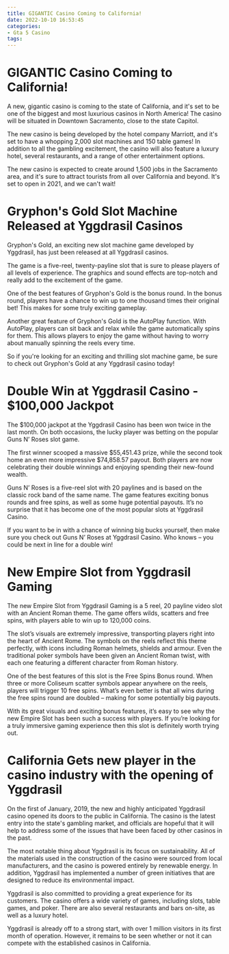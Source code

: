 ```yaml
---
title: GIGANTIC Casino Coming to California!
date: 2022-10-10 16:53:45
categories:
- Gta 5 Casino
tags:
---
```



#  GIGANTIC Casino Coming to California!

A new, gigantic casino is coming to the state of California, and it's set to be one of the biggest and most luxurious casinos in North America! The casino will be situated in Downtown Sacramento, close to the state Capitol.

The new casino is being developed by the hotel company Marriott, and it's set to have a whopping 2,000 slot machines and 150 table games! In addition to all the gambling excitement, the casino will also feature a luxury hotel, several restaurants, and a range of other entertainment options.

The new casino is expected to create around 1,500 jobs in the Sacramento area, and it's sure to attract tourists from all over California and beyond. It's set to open in 2021, and we can't wait!

#  Gryphon's Gold Slot Machine Released at Yggdrasil Casinos

Gryphon's Gold, an exciting new slot machine game developed by Yggdrasil, has just been released at all Yggdrasil casinos.

The game is a five-reel, twenty-payline slot that is sure to please players of all levels of experience. The graphics and sound effects are top-notch and really add to the excitement of the game.

One of the best features of Gryphon's Gold is the bonus round. In the bonus round, players have a chance to win up to one thousand times their original bet! This makes for some truly exciting gameplay.

Another great feature of Gryphon's Gold is the AutoPlay function. With AutoPlay, players can sit back and relax while the game automatically spins for them. This allows players to enjoy the game without having to worry about manually spinning the reels every time.

So if you're looking for an exciting and thrilling slot machine game, be sure to check out Gryphon's Gold at any Yggdrasil casino today!

#  Double Win at Yggdrasil Casino - $100,000 Jackpot

The $100,000 jackpot at the Yggdrasil Casino has been won twice in the last month. On both occasions, the lucky player was betting on the popular Guns N’ Roses slot game.

The first winner scooped a massive $55,451.43 prize, while the second took home an even more impressive $74,858.57 payout. Both players are now celebrating their double winnings and enjoying spending their new-found wealth.

Guns N’ Roses is a five-reel slot with 20 paylines and is based on the classic rock band of the same name. The game features exciting bonus rounds and free spins, as well as some huge potential payouts. It’s no surprise that it has become one of the most popular slots at Yggdrasil Casino.

If you want to be in with a chance of winning big bucks yourself, then make sure you check out Guns N’ Roses at Yggdrasil Casino. Who knows – you could be next in line for a double win!

#  New Empire Slot from Yggdrasil Gaming

The new Empire Slot from Yggdrasil Gaming is a 5 reel, 20 payline video slot with an Ancient Roman theme. The game offers wilds, scatters and free spins, with players able to win up to 120,000 coins.

The slot’s visuals are extremely impressive, transporting players right into the heart of Ancient Rome. The symbols on the reels reflect this theme perfectly, with icons including Roman helmets, shields and armour. Even the traditional poker symbols have been given an Ancient Roman twist, with each one featuring a different character from Roman history.

One of the best features of this slot is the Free Spins Bonus round. When three or more Coliseum scatter symbols appear anywhere on the reels, players will trigger 10 free spins. What’s even better is that all wins during the free spins round are doubled – making for some potentially big payouts.

With its great visuals and exciting bonus features, it’s easy to see why the new Empire Slot has been such a success with players. If you’re looking for a truly immersive gaming experience then this slot is definitely worth trying out.

#  California Gets new player in the casino industry with the opening of Yggdrasil

On the first of January, 2019, the new and highly anticipated Yggdrasil casino opened its doors to the public in California. The casino is the latest entry into the state's gambling market, and officials are hopeful that it will help to address some of the issues that have been faced by other casinos in the past.

The most notable thing about Yggdrasil is its focus on sustainability. All of the materials used in the construction of the casino were sourced from local manufacturers, and the casino is powered entirely by renewable energy. In addition, Yggdrasil has implemented a number of green initiatives that are designed to reduce its environmental impact.

Yggdrasil is also committed to providing a great experience for its customers. The casino offers a wide variety of games, including slots, table games, and poker. There are also several restaurants and bars on-site, as well as a luxury hotel.

Yggdrasil is already off to a strong start, with over 1 million visitors in its first month of operation. However, it remains to be seen whether or not it can compete with the established casinos in California.